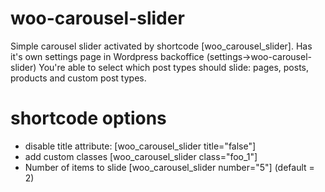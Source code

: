 # woo-carousel-slider
Simple carousel slider activated by shortcode [woo_carousel_slider]. Has it's own settings page in Wordpress backoffice (settings->woo-carousel-slider)
You're able to select which post types should slide: pages, posts, products and custom post types.

# shortcode options
- disable title attribute: [woo_carousel_slider title="false"]
- add custom classes [woo_carousel_slider class="foo_1"]
- Number of items to slide [woo_carousel_slider number="5"] (default = 2)
